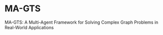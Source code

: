 # MA-GTS
MA-GTS: A Multi-Agent Framework for Solving Complex Graph Problems in Real-World Applications
